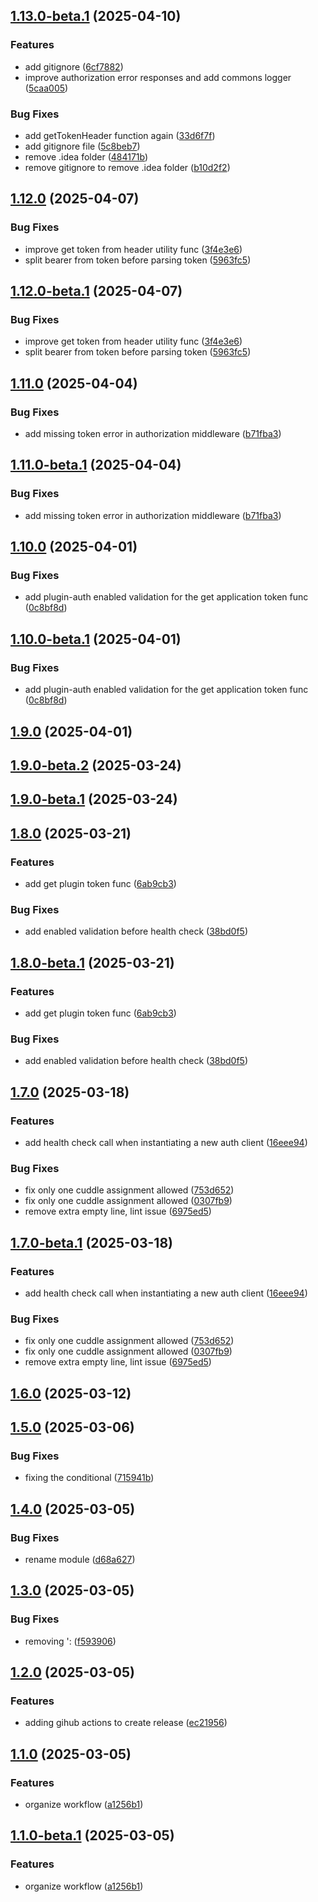 ## [1.13.0-beta.1](https://github.com/LerianStudio/lib-auth/compare/v1.12.0...v1.13.0-beta.1) (2025-04-10)


### Features

* add gitignore ([6cf7882](https://github.com/LerianStudio/lib-auth/commit/6cf78824cce67015a69472c53bf157407bb16fb5))
* improve authorization error responses and add commons logger ([5caa005](https://github.com/LerianStudio/lib-auth/commit/5caa00590281cac4af026c66aca2442410bd7ed9))


### Bug Fixes

* add getTokenHeader function again ([33d6f7f](https://github.com/LerianStudio/lib-auth/commit/33d6f7f277a1be82cbd7175f95fb5f9d61984746))
* add gitignore file ([5c8beb7](https://github.com/LerianStudio/lib-auth/commit/5c8beb71f001bc4afad0a83b5da0348255414d95))
* remove .idea folder ([484171b](https://github.com/LerianStudio/lib-auth/commit/484171b300782c023995b0ad47d6fc848260a70c))
* remove gitignore to remove .idea folder ([b10d2f2](https://github.com/LerianStudio/lib-auth/commit/b10d2f2734f103d7b71761f5723da080bf6d8abc))

## [1.12.0](https://github.com/LerianStudio/lib-auth/compare/v1.11.0...v1.12.0) (2025-04-07)


### Bug Fixes

* improve get token from header utility func ([3f4e3e6](https://github.com/LerianStudio/lib-auth/commit/3f4e3e68d872f8e4e16435360ef494c3e87e58e2))
* split bearer from token before parsing token ([5963fc5](https://github.com/LerianStudio/lib-auth/commit/5963fc5408b93c5d03a6419c75521e31526a0558))

## [1.12.0-beta.1](https://github.com/LerianStudio/lib-auth/compare/v1.11.0...v1.12.0-beta.1) (2025-04-07)


### Bug Fixes

* improve get token from header utility func ([3f4e3e6](https://github.com/LerianStudio/lib-auth/commit/3f4e3e68d872f8e4e16435360ef494c3e87e58e2))
* split bearer from token before parsing token ([5963fc5](https://github.com/LerianStudio/lib-auth/commit/5963fc5408b93c5d03a6419c75521e31526a0558))

## [1.11.0](https://github.com/LerianStudio/lib-auth/compare/v1.10.0...v1.11.0) (2025-04-04)


### Bug Fixes

* add missing token error in authorization middleware ([b71fba3](https://github.com/LerianStudio/lib-auth/commit/b71fba38dd514ad60acda0109e9e909a957a913e))

## [1.11.0-beta.1](https://github.com/LerianStudio/lib-auth/compare/v1.10.0...v1.11.0-beta.1) (2025-04-04)


### Bug Fixes

* add missing token error in authorization middleware ([b71fba3](https://github.com/LerianStudio/lib-auth/commit/b71fba38dd514ad60acda0109e9e909a957a913e))

## [1.10.0](https://github.com/LerianStudio/lib-auth/compare/v1.9.0...v1.10.0) (2025-04-01)


### Bug Fixes

* add plugin-auth enabled validation for the get application token func ([0c8bf8d](https://github.com/LerianStudio/lib-auth/commit/0c8bf8d8312f4829993921b47dce1e3637ec7db4))

## [1.10.0-beta.1](https://github.com/LerianStudio/lib-auth/compare/v1.9.0...v1.10.0-beta.1) (2025-04-01)


### Bug Fixes

* add plugin-auth enabled validation for the get application token func ([0c8bf8d](https://github.com/LerianStudio/lib-auth/commit/0c8bf8d8312f4829993921b47dce1e3637ec7db4))

## [1.9.0](https://github.com/LerianStudio/lib-auth/compare/v1.8.0...v1.9.0) (2025-04-01)

## [1.9.0-beta.2](https://github.com/LerianStudio/lib-auth/compare/v1.9.0-beta.1...v1.9.0-beta.2) (2025-03-24)

## [1.9.0-beta.1](https://github.com/LerianStudio/lib-auth/compare/v1.8.0...v1.9.0-beta.1) (2025-03-24)

## [1.8.0](https://github.com/LerianStudio/lib-auth/compare/v1.7.0...v1.8.0) (2025-03-21)


### Features

* add get plugin token func ([6ab9cb3](https://github.com/LerianStudio/lib-auth/commit/6ab9cb3bf0646f2b5a16abad101935ba6931feb1))


### Bug Fixes

* add enabled validation before health check ([38bd0f5](https://github.com/LerianStudio/lib-auth/commit/38bd0f5faef0ec181593c2b102ccb0500bbcb38c))

## [1.8.0-beta.1](https://github.com/LerianStudio/lib-auth/compare/v1.7.0...v1.8.0-beta.1) (2025-03-21)


### Features

* add get plugin token func ([6ab9cb3](https://github.com/LerianStudio/lib-auth/commit/6ab9cb3bf0646f2b5a16abad101935ba6931feb1))


### Bug Fixes

* add enabled validation before health check ([38bd0f5](https://github.com/LerianStudio/lib-auth/commit/38bd0f5faef0ec181593c2b102ccb0500bbcb38c))

## [1.7.0](https://github.com/LerianStudio/lib-auth/compare/v1.6.0...v1.7.0) (2025-03-18)


### Features

* add health check call when instantiating a new auth client ([16eee94](https://github.com/LerianStudio/lib-auth/commit/16eee940ef49b891759849b0d1d81bf9adf09c4f))


### Bug Fixes

* fix only one cuddle assignment allowed ([753d652](https://github.com/LerianStudio/lib-auth/commit/753d652b64dbb21c003cb322822f13333f02e1d1))
* fix only one cuddle assignment allowed ([0307fb9](https://github.com/LerianStudio/lib-auth/commit/0307fb95279e3071cabd9b874dd7dfd0f669815f))
* remove extra empty line, lint issue ([6975ed5](https://github.com/LerianStudio/lib-auth/commit/6975ed57380c1a6e20b7f296bdd9aa231961899c))

## [1.7.0-beta.1](https://github.com/LerianStudio/lib-auth/compare/v1.6.0...v1.7.0-beta.1) (2025-03-18)


### Features

* add health check call when instantiating a new auth client ([16eee94](https://github.com/LerianStudio/lib-auth/commit/16eee940ef49b891759849b0d1d81bf9adf09c4f))


### Bug Fixes

* fix only one cuddle assignment allowed ([753d652](https://github.com/LerianStudio/lib-auth/commit/753d652b64dbb21c003cb322822f13333f02e1d1))
* fix only one cuddle assignment allowed ([0307fb9](https://github.com/LerianStudio/lib-auth/commit/0307fb95279e3071cabd9b874dd7dfd0f669815f))
* remove extra empty line, lint issue ([6975ed5](https://github.com/LerianStudio/lib-auth/commit/6975ed57380c1a6e20b7f296bdd9aa231961899c))

## [1.6.0](https://github.com/LerianStudio/lib-auth/compare/v1.5.0...v1.6.0) (2025-03-12)

## [1.5.0](https://github.com/LerianStudio/auth-lib/compare/v1.4.0...v1.5.0) (2025-03-06)


### Bug Fixes

* fixing the conditional ([715941b](https://github.com/LerianStudio/auth-lib/commit/715941b347324d06ed5933cbd0108d85fd59db56))

## [1.4.0](https://github.com/LerianStudio/auth-lib/compare/v1.3.0...v1.4.0) (2025-03-05)


### Bug Fixes

* rename module ([d68a627](https://github.com/LerianStudio/auth-lib/commit/d68a627590ebda62496dd604658c66edc074ed29))

## [1.3.0](https://github.com/LerianStudio/auth-lib/compare/v1.2.0...v1.3.0) (2025-03-05)


### Bug Fixes

* removing ': ([f593906](https://github.com/LerianStudio/auth-lib/commit/f59390685bfde1d12cad3d141f82954fea4e8823))

## [1.2.0](https://github.com/LerianStudio/auth-sdk/compare/v1.1.0...v1.2.0) (2025-03-05)


### Features

* adding gihub actions to create release ([ec21956](https://github.com/LerianStudio/auth-sdk/commit/ec21956ae8679916140810b9c25f566d8359969f))

## [1.1.0](https://github.com/LerianStudio/auth-sdk/compare/v1.0.10...v1.1.0) (2025-03-05)


### Features

* organize workflow ([a1256b1](https://github.com/LerianStudio/auth-sdk/commit/a1256b19e8db9897ef894d3dc481792e38de6de0))

## [1.1.0-beta.1](https://github.com/LerianStudio/auth-sdk/compare/v1.0.10...v1.1.0-beta.1) (2025-03-05)


### Features

* organize workflow ([a1256b1](https://github.com/LerianStudio/auth-sdk/commit/a1256b19e8db9897ef894d3dc481792e38de6de0))
